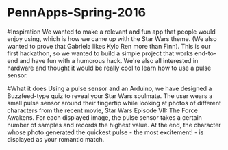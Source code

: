 # PennApps-Spring-2016
#Inspiration
We wanted to make a relevant and fun app that people would enjoy using,
which is how we came up with the Star Wars theme. (We also wanted to 
prove that Gabriela likes Kylo Ren more than Finn). This is our first 
hackathon, so we wanted to build a simple project that works end-to-end 
and have fun with a humorous hack. We're also all interested in 
hardware and thought it would be really cool to learn how to use a 
pulse sensor.

#What it does
Using a pulse sensor and an Arduino, we have designed a Buzzfeed-type quiz 
to reveal your Star Wars soulmate. The user wears a small pulse sensor 
around their fingertip while looking at photos of different characters 
from the recent movie, Star Wars Episode VII: The Force Awakens. For each 
displayed image, the pulse sensor takes a certain number of samples and 
records the highest value. At the end, the character whose photo generated 
the quickest pulse - the most excitement! - is displayed as your romantic 
match.
